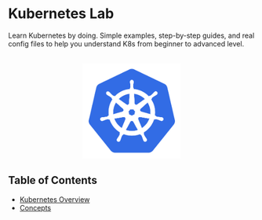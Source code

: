 # Kubernetes Lab

Learn Kubernetes by doing. Simple examples, step-by-step guides, and real config files to help you understand K8s from beginner to advanced level.

<br>

<div align="center">
    <img src="assets/k8.svg" alt="Kubernetes lab" width="200">
</div>

## Table of Contents
  - [Kubernetes Overview](sections/overview.md)
  - [Concepts](sections/concepts/concepts.md)


